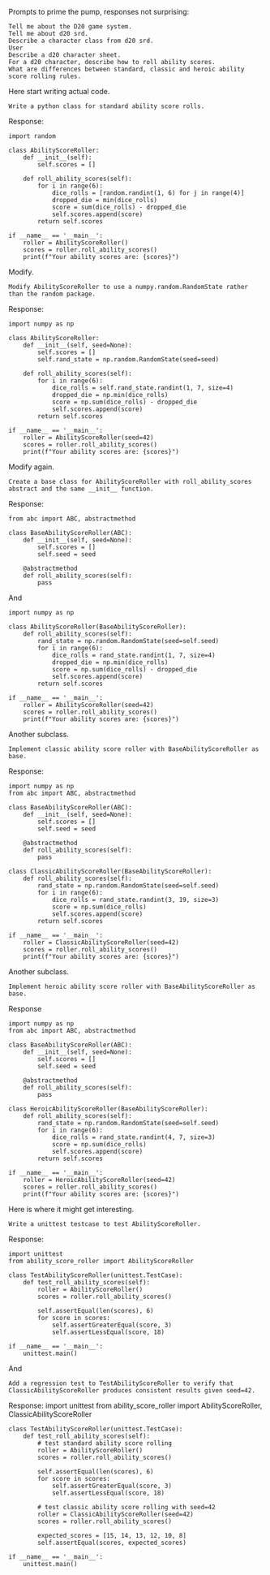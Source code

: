 Prompts to prime the pump, responses not surprising:

    Tell me about the D20 game system.
    Tell me about d20 srd.
    Describe a character class from d20 srd.
    User
    Describe a d20 character sheet.
    For a d20 character, describe how to roll ability scores.
    What are differences between standard, classic and heroic ability score rolling rules.

Here start writing actual code.

    Write a python class for standard ability score rolls.
Response:

    import random
    
    class AbilityScoreRoller:
        def __init__(self):
            self.scores = []
    
        def roll_ability_scores(self):
            for i in range(6):
                dice_rolls = [random.randint(1, 6) for j in range(4)]
                dropped_die = min(dice_rolls)
                score = sum(dice_rolls) - dropped_die
                self.scores.append(score)
            return self.scores

    if __name__ == '__main__':
        roller = AbilityScoreRoller()
        scores = roller.roll_ability_scores()
        print(f"Your ability scores are: {scores}")

Modify.

    Modify AbilityScoreRoller to use a numpy.random.RandomState rather than the random package.

Response:

    import numpy as np
    
    class AbilityScoreRoller:
        def __init__(self, seed=None):
            self.scores = []
            self.rand_state = np.random.RandomState(seed=seed)
    
        def roll_ability_scores(self):
            for i in range(6):
                dice_rolls = self.rand_state.randint(1, 7, size=4)
                dropped_die = np.min(dice_rolls)
                score = np.sum(dice_rolls) - dropped_die
                self.scores.append(score)
            return self.scores
    
    if __name__ == '__main__':
        roller = AbilityScoreRoller(seed=42)
        scores = roller.roll_ability_scores()
        print(f"Your ability scores are: {scores}")

Modify again.

    Create a base class for AbilityScoreRoller with roll_ability_scores abstract and the same __init__ function.

Response:

    from abc import ABC, abstractmethod
    
    class BaseAbilityScoreRoller(ABC):
        def __init__(self, seed=None):
            self.scores = []
            self.seed = seed
    
        @abstractmethod
        def roll_ability_scores(self):
            pass

And

    import numpy as np
    
    class AbilityScoreRoller(BaseAbilityScoreRoller):
        def roll_ability_scores(self):
            rand_state = np.random.RandomState(seed=self.seed)
            for i in range(6):
                dice_rolls = rand_state.randint(1, 7, size=4)
                dropped_die = np.min(dice_rolls)
                score = np.sum(dice_rolls) - dropped_die
                self.scores.append(score)
            return self.scores
    
    if __name__ == '__main__':
        roller = AbilityScoreRoller(seed=42)
        scores = roller.roll_ability_scores()
        print(f"Your ability scores are: {scores}")

Another subclass.

    Implement classic ability score roller with BaseAbilityScoreRoller as base.

Response:

    import numpy as np
    from abc import ABC, abstractmethod
    
    class BaseAbilityScoreRoller(ABC):
        def __init__(self, seed=None):
            self.scores = []
            self.seed = seed
    
        @abstractmethod
        def roll_ability_scores(self):
            pass
    
    class ClassicAbilityScoreRoller(BaseAbilityScoreRoller):
        def roll_ability_scores(self):
            rand_state = np.random.RandomState(seed=self.seed)
            for i in range(6):
                dice_rolls = rand_state.randint(3, 19, size=3)
                score = np.sum(dice_rolls)
                self.scores.append(score)
            return self.scores
    
    if __name__ == '__main__':
        roller = ClassicAbilityScoreRoller(seed=42)
        scores = roller.roll_ability_scores()
        print(f"Your ability scores are: {scores}")

Another subclass.

    Implement heroic ability score roller with BaseAbilityScoreRoller as base.

Response

    import numpy as np
    from abc import ABC, abstractmethod
    
    class BaseAbilityScoreRoller(ABC):
        def __init__(self, seed=None):
            self.scores = []
            self.seed = seed
    
        @abstractmethod
        def roll_ability_scores(self):
            pass
    
    class HeroicAbilityScoreRoller(BaseAbilityScoreRoller):
        def roll_ability_scores(self):
            rand_state = np.random.RandomState(seed=self.seed)
            for i in range(6):
                dice_rolls = rand_state.randint(4, 7, size=3)
                score = np.sum(dice_rolls)
                self.scores.append(score)
            return self.scores
    
    if __name__ == '__main__':
        roller = HeroicAbilityScoreRoller(seed=42)
        scores = roller.roll_ability_scores()
        print(f"Your ability scores are: {scores}")

Here is where it might get interesting.

    Write a unittest testcase to test AbilityScoreRoller.

Response:

    import unittest
    from ability_score_roller import AbilityScoreRoller
    
    class TestAbilityScoreRoller(unittest.TestCase):
        def test_roll_ability_scores(self):
            roller = AbilityScoreRoller()
            scores = roller.roll_ability_scores()
    
            self.assertEqual(len(scores), 6)
            for score in scores:
                self.assertGreaterEqual(score, 3)
                self.assertLessEqual(score, 18)
    
    if __name__ == '__main__':
        unittest.main()

And

    Add a regression test to TestAbilityScoreRoller to verify that ClassicAbilityScoreRoller produces consistent results given seed=42.

Response:
    import unittest
    from ability_score_roller import AbilityScoreRoller, ClassicAbilityScoreRoller
    
    class TestAbilityScoreRoller(unittest.TestCase):
        def test_roll_ability_scores(self):
            # test standard ability score rolling
            roller = AbilityScoreRoller()
            scores = roller.roll_ability_scores()
    
            self.assertEqual(len(scores), 6)
            for score in scores:
                self.assertGreaterEqual(score, 3)
                self.assertLessEqual(score, 18)
    
            # test classic ability score rolling with seed=42
            roller = ClassicAbilityScoreRoller(seed=42)
            scores = roller.roll_ability_scores()
    
            expected_scores = [15, 14, 13, 12, 10, 8]
            self.assertEqual(scores, expected_scores)
    
    if __name__ == '__main__':
        unittest.main()
